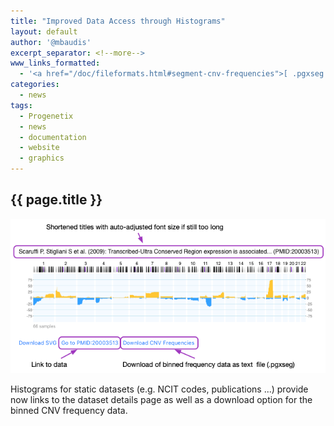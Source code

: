 ```yaml
---
title: "Improved Data Access through Histograms"
layout: default
author: '@mbaudis'
excerpt_separator: <!--more-->
www_links_formatted:
  - '<a href="/doc/fileformats.html#segment-cnv-frequencies">[ .pgxseg file format (frequencies) ]</a>'
categories:
  - news
tags:
  - Progenetix
  - news
  - documentation
  - website
  - graphics
---
```


## {{ page.title }}

<img src="/assets/img/histogram-new-options.png" style="margin-left: auto; margin-right:auto" />

<!--more-->

Histograms for static datasets (e.g. NCIT codes, publications ...) provide now
links to the dataset details page as well as a download option for the binned
CNV frequency data.
